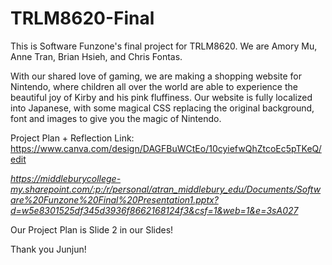 # TRLM8620-Final
This is Software Funzone's final project for TRLM8620. We are Amory Mu, Anne Tran, Brian Hsieh, and Chris Fontas.

With our shared love of gaming, we are making a shopping website for Nintendo, where children all over the world are able to experience the beautiful joy of Kirby and his pink fluffiness. Our website is fully localized into Japanese, with some magical CSS replacing the original background, font and images to give you the magic of Nintendo. 

Project Plan + Reflection Link: https://www.canva.com/design/DAGFBuWCtEo/10cyiefwQhZtcoEc5pTKeQ/edit

*https://middleburycollege-my.sharepoint.com/:p:/r/personal/atran_middlebury_edu/Documents/Software%20Funzone%20Final%20Presentation1.pptx?d=w5e8301525df345d3936f8662168124f3&csf=1&web=1&e=3sA027*

Our Project Plan is Slide 2 in our Slides!

Thank you Junjun!

